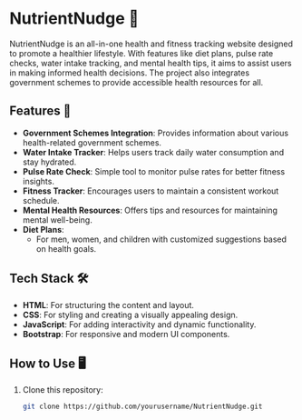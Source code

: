 # NutrientNudge 🍎

NutrientNudge is an all-in-one health and fitness tracking website designed to promote a healthier lifestyle. With features like diet plans, pulse rate checks, water intake tracking, and mental health tips, it aims to assist users in making informed health decisions. The project also integrates government schemes to provide accessible health resources for all.

## Features 🌟

- **Government Schemes Integration**: Provides information about various health-related government schemes.
- **Water Intake Tracker**: Helps users track daily water consumption and stay hydrated.
- **Pulse Rate Check**: Simple tool to monitor pulse rates for better fitness insights.
- **Fitness Tracker**: Encourages users to maintain a consistent workout schedule.
- **Mental Health Resources**: Offers tips and resources for maintaining mental well-being.
- **Diet Plans**:
  - For men, women, and children with customized suggestions based on health goals.

## Tech Stack 🛠️

- **HTML**: For structuring the content and layout.
- **CSS**: For styling and creating a visually appealing design.
- **JavaScript**: For adding interactivity and dynamic functionality.
- **Bootstrap**: For responsive and modern UI components.

## How to Use 🖥️

1. Clone this repository:
   ```bash
   git clone https://github.com/yourusername/NutrientNudge.git
